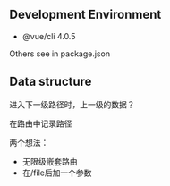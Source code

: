 ## Development Environment
* @vue/cli 4.0.5

Others see in package.json



## Data structure

进入下一级路径时，上一级的数据？

在路由中记录路径



两个想法：

* 无限级嵌套路由
* 在/file后加一个参数